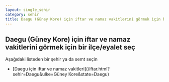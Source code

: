 ```yaml
---
layout: single_sehir
category: sehir
title: Daegu (Güney Kore) için iftar ve namaz vakitlerini görmek için bir ilçe/eyalet seç
---
```



## Daegu (Güney Kore) için iftar ve namaz vakitlerini görmek için bir ilçe/eyalet seç

Aşağıdaki listeden bir şehir ya da semt seçin


* [Daegu için iftar ve namaz vakitleri](/iftar.html?sehir=Daegu&ulke=Güney Kore&state=Daegu)

